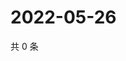 # 2022-05-26

共 0 条

<!-- BEGIN WEIBO -->
<!-- 最后更新时间 Thu May 26 2022 01:24:39 GMT+0800 (China Standard Time) -->

<!-- END WEIBO -->
